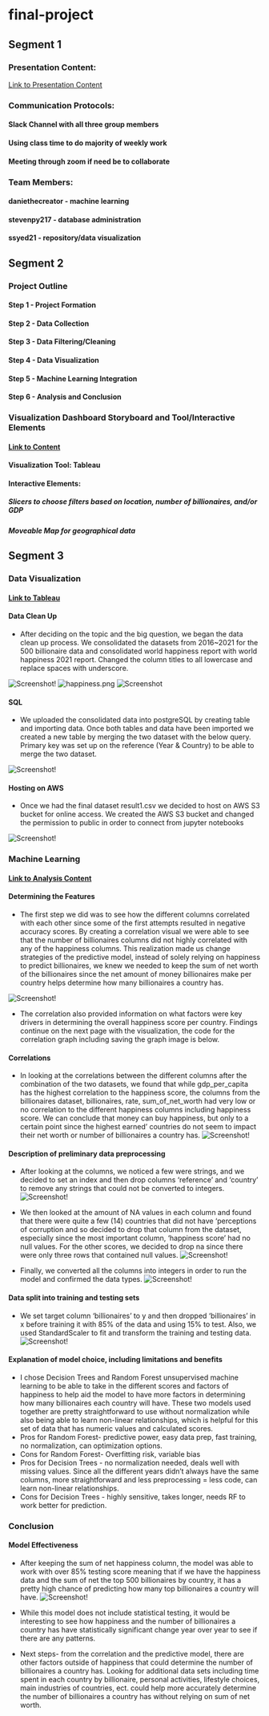 # final-project
## Segment 1
### Presentation Content:
[Link to Presentation Content](https://docs.google.com/presentation/d/1XPg9STbXekAmAopnO2dyry2ArxlAnhtrKhoGGwpg8ho/edit?usp=sharing)

### Communication Protocols:
#### Slack Channel with all three group members
#### Using class time to do majority of weekly work
#### Meeting through zoom if need be to collaborate

### Team Members:
#### daniethecreator - machine learning
#### stevenpy217 - database administration
#### ssyed21 - repository/data visualization

## Segment 2
### Project Outline
#### Step 1 - Project Formation
#### Step 2 - Data Collection
#### Step 3 - Data Filtering/Cleaning
#### Step 4 - Data Visualization
#### Step 5 - Machine Learning Integration
#### Step 6 - Analysis and Conclusion

### Visualization Dashboard Storyboard and Tool/Interactive Elements
#### [Link to Content](https://docs.google.com/presentation/d/1QEt-iPHj8puTHB0KhH6VZSqS7NMc-zfWgPadV98640k/edit?usp=sharing)
#### Visualization Tool: Tableau
#### Interactive Elements:
##### Slicers to choose filters based on location, number of billionaires, and/or GDP
##### Moveable Map for geographical data

## Segment 3
### Data Visualization
#### [Link to Tableau](https://public.tableau.com/app/profile/sohail.a.syed/viz/FinalProject_16245847247810/Story2)

#### Data Clean Up
* After deciding on the topic and the big question, we began the data clean up process. 
We consolidated the datasets from 2016~2021 for the 500 billionaire data and consolidated world happiness report with world happiness 2021 report.
Changed the column titles to all lowercase and replace spaces with underscore. 

![Screenshot!](happinessdata.png)
![happiness.png](happiness.png)
![Screenshot](happinessdata.png)

#### SQL
* We uploaded the consolidated data into postgreSQL by creating table and importing data.
Once both tables and data have been imported we created a new table by merging the two dataset with the below query.
Primary key was set up on the reference (Year & Country) to be able to merge the two dataset.

![Screenshot!](./Resources/Images/sql1.png)

#### Hosting on AWS

* Once we had the final dataset result1.csv we decided to host on AWS S3 bucket for online access. 
We created the AWS S3 bucket and changed the permission to public in order to connect from jupyter notebooks

![Screenshot!](./Resources/Images/aws.png)

### Machine Learning
#### [Link to Analysis Content](https://docs.google.com/presentation/d/1XPg9STbXekAmAopnO2dyry2ArxlAnhtrKhoGGwpg8ho/edit#slide=id.ge0e077afc1_0_44)
#### Determining the Features
* The first step we did was to see how the different columns correlated with each other since some of the first attempts resulted in negative accuracy scores. By creating a correlation visual we were able to see that the number of billionaires columns did not highly correlated with any of the happiness columns. This realization made us change strategies of the predictive model, instead of solely relying on happiness to predict billionaires, we knew we needed to keep the sum of net worth of the billionaires since the net amount of money billionaires make per country helps determine how many billionaires a country has. 

 ![Screenshot!](./Resources/Images/Correlation_code.png)

* The correlation also provided information on what factors were key drivers in determining the overall happiness score per country. Findings continue on the next page with the visualization, the code for the correlation graph including saving the graph image is below. 



#### Correlations
* In looking at the correlations between the different columns after the combination of the two datasets, we found that while gdp_per_capita has the highest correlation to the happiness score, the columns from the billionaires dataset, billionaires, rate, sum_of_net_worth had very low or no correlation to the different happiness columns including happiness score. We can conclude that money can buy happiness, but only to a certain point since the highest earned’ countries do not seem to impact their net worth or number of billionaires a country has. 
 ![Screenshot!](./Resources/Images/correlations.png)

#### Description of preliminary data preprocessing 

* After looking at the columns, we noticed a few were strings, and we decided to set an index and then drop columns ‘reference’ and ‘country’ to remove any strings that could not be converted to integers.
![Screenshot!](./Resources/Images/Drop_Columns.png)

* We then looked at the amount of NA values in each column and found that there were quite a few (14) countries that did not have ‘perceptions of corruption and so decided to drop that column from the dataset, especially since the most important column, ‘happiness score’ had no null values. For the other scores, we decided to drop na since there were only three rows that contained null values.
 ![Screenshot!](./Resources/Images/Drop_Na.png)

* Finally, we converted all the columns into integers in order to run the model and confirmed the data types. 
![Screenshot!](./Resources/Images/Df_Types.png)

#### Data split into training and testing sets
* We set target column ‘billionaires’ to y and then dropped ‘billionaires’ in x before training it with 85% of the data and using 15% to test. Also, we used StandardScaler to fit and transform the training and testing data. 
![Screenshot!](./Resources/Images/Test_Train.png)

#### Explanation of model choice, including limitations and benefits
* I chose Decision Trees and Random Forest unsupervised machine learning to be able to take in the different scores and factors of happiness to help aid the model to have more factors in determining how many billionaires each country will have. These two models used together are pretty straightforward to use without normalization while also being able to learn non-linear relationships, which is helpful for this set of data that has numeric values and calculated scores.
* Pros for Random Forest- predictive power, easy data prep, fast training, no normalization, can optimization options.
* Cons for Random Forest- Overfitting risk, variable bias
* Pros for Decision Trees - no normalization needed, deals well with missing values. Since all the different years didn’t always have the same columns, more straightforward and less preprocessing = less code, can learn non-linear relationships.
* Cons for Decision Trees - highly sensitive, takes longer, needs RF to work better for prediction.

### Conclusion 
#### Model Effectiveness 
* After keeping the sum of net happiness column, the model was able to work with over 85% testing score meaning that if we have the happiness data and the sum of net the top 500 billionaires by country, it has a pretty high chance of predicting how many top billionaires a country will have. 
![Screenshot!](./Resources/Images/Model_Accuracy.png)

* While this model does not include statistical testing, it would be interesting to see how happiness and the number of billionaires a country has have statistically significant change year over year to see if there are any patterns.
* Next steps- from the correlation and the predictive model, there are other factors outside of happiness that could determine the number of billionaires a country has. Looking for additional data sets including time spent in each country by billionaire, personal activities, lifestyle choices, main industries of countries, ect. could help more accurately determine the number of billionaires a country has without relying on sum of net worth. 

